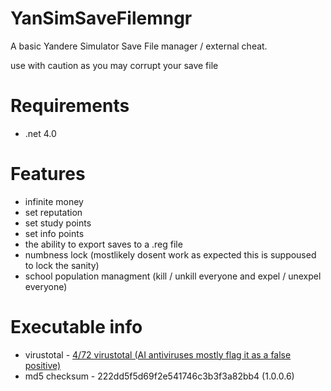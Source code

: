 # YanSimSaveFilemngr
A basic Yandere Simulator Save File manager / external cheat.

use with caution as you may corrupt your save file

# Requirements 
* .net 4.0

# Features

* infinite money
* set reputation
* set study points
* set info points
* the ability to export saves to a .reg file
* numbness lock (mostlikely dosent work as expected this is suppoused to lock the sanity)
* school population managment (kill / unkill everyone and expel / unexpel everyone)

# Executable info

* virustotal - <a href="https://www.virustotal.com/gui/file-analysis/MmJkYTQwYjJjNmVhZGFkMGE4NGQ4NDUzNTM5M2MzNWM6MTcwODk3ODAzNg==">4/72 virustotal (AI antiviruses mostly flag it as a false positive)</a>
* md5 checksum - 222dd5f5d69f2e541746c3b3f3a82bb4 (1.0.0.6)
